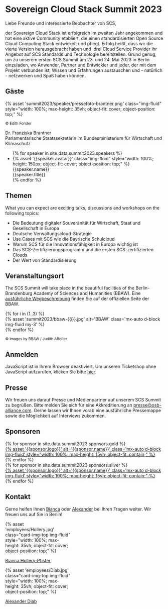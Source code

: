# Sovereign Cloud Stack Summit 2023

Liebe Freunde und interessierte Beobachter von SCS,

der Sovereign Cloud Stack ist erfolgreich im zweiten Jahr angekommen und hat eine aktive Community etabliert, die einen standardisierten Open Source Cloud Computing Stack entwickelt und pflegt. Erfolg heißt, dass wir die vierte Version herausgebracht haben und  drei Cloud Service Provider ihr Angebot auf SCS Standards und Technologie bereitstellen. Grund genug, um zu unserem ersten SCS Summit am 23. und 24. Mai 2023 in Berlin einzuladen, wo Anwender, Partner und Entwickler und jeder, der mit dem Projekt verbunden ist, Wissen und Erfahrungen austauschen und - natürlich - netzwerken und Spaß haben können.

## Gäste

<div class="row mb-5">
    <div class="col-sm-2">{% asset 'summit2023/speaker/pressefoto-brantner.png' class="img-fluid" style="width: 100%; max-height: 35vh; object-fit: cover; object-position: top;" %}
    <p class="text-end text-muted fw-light"><small>© Edith Forster</small></p>
    <div class="col-sm-10">
        <span class="fw-bold">Dr. Franziska Brantner</span><br />
        <span class="fw-light">Parlamentarische Staatssekretärin im Bundesministerium für Wirtschaft und Klimaschutz</span>
    </div>
</div>

<ul id="lightSlider">
{% for speaker in site.data.summit2023.speakers %}
  <li>
    <div>{% asset '{{speaker.avatar}}' class="img-fluid" style="width: 100%; height: 150px; object-fit: cover; object-position: top;" %}</div>
    <span class="fw-bold">{{speaker.name}}</span><br />
    <span class="fw-light" style="word-wrap: break-word;">{{speaker.title}}</span>
  </li>
{% endfor %}
</ul>

## Themen

What you can expect are exciting talks, discussions and workshops on the following topics:

* Die Bedeutung digitaler Souveränität für Wirtschaft, Staat und Gesellschaft in Europa
* Deutsche Verwaltungscloud-Strategie
* Use Cases mit SCS wie die Bayrische Schulcloud
* Warum SCS für die Innovationsfähigkeit in Europa wichtig ist
* Das SCS-Zertifizierungsprogramm und die ersten SCS-zertifizierten Clouds
* Der Wert von Standardisierung

## Veranstaltungsort

The SCS Summit will take place in the beautiful facilities of the Berlin-Brandenburg Academy of Sciences and Humanities (BBAW). 
Eine [ausführliche Wegbeschreibung](https://veranstaltungszentrum.bbaw.de/en/directions) finden Sie auf der offiziellen Seite der BBAW.

<div class="row align-items-center justify-content-center">
{% for i in (1..3) %}
	<div class="col-12 col-md-4 d-flex">
  	{% asset 'summit2023/bbaw-{{i}}.jpg' alt='BBAW' class='mx-auto d-block img-fluid my-3' %}
	</div>
{% endfor %}
</div>
<p class="text-end text-muted fw-light"><small>© Images by BBAW / Judith Affolter</small></p>

## Anmelden

<pretix-widget event="https://events.scs.community/scs-summit-2023"></pretix-widget>
<noscript>
   <div class="pretix-widget">
        <div class="pretix-widget-info-message">
            JavaScript ist in Ihrem Browser deaktiviert. Um unseren Ticketshop ohne JavaScript aufzurufen, klicken Sie bitte <a target="_blank" rel="noopener" href="https://events.scs.community/scs-summit-2023">hier</a>.
        </div>
    </div>
</noscript>

## Presse

Wir freuen uns darauf Presse und Medienpartner auf unserem SCS Summit zu begrüßen. Bitte melden Sie sich für eine Akkreditierung an [presse@osb-alliance.com](mailto:presse@osb-alliance.com). Gerne lassen wir Ihnen vorab eine ausführliche Pressemappe sowie die Möglichkeit auf Interviews zukommen.

## Sponsoren

<div class="row align-items-center justify-content-center mb-3">
    {% for sponsor in site.data.summit2023.sponsors.gold %}
	<div class="col-5 col-md-4 col-lg-3 p-3 d-flex justify-content-center">
        <a href="{{sponsor.url}}" title="{{sponsor.name}}" target="_blank">
            {% asset '{{sponsor.logo}}' alt='{{sponsor.name}}' class='mx-auto d-block img-fluid' style="width: 100%; max-height: 15vh; object-fit: contain;" %}
        </a>
	</div>
    {% endfor %}
</div>
<div class="row align-items-center justify-content-center">
    {% for sponsor in site.data.summit2023.sponsors.silver %}
	<div class="col-4 col-md-3 col-lg-2 p-{{sponsor.padding}} d-flex justify-content-center">
        <a href="{{sponsor.url}}" title="{{sponsor.name}}" target="_blank">
            {% asset '{{sponsor.logo}}' alt='{{sponsor.name}}' class='mx-auto d-block img-fluid' style="width: 100%; max-height: 15vh; object-fit: contain;" %}
        </a>
	</div>
    {% endfor %}
</div>

## Kontakt

Gerne helfen Ihnen [Bianca](https://scs.community/hollery) oder [Alexander](https://scs.community/diab) bei Ihren Fragen weiter. Wir freuen uns auf Sie in Berlin!

<div class="row justify-content-center my-4">
  <div class="col-6 col-md-4 col-lg-3 d-flex justify-content-center">
    <div class="card" style="width: 13rem;">
      {% asset 'employees/Hollery.jpg' class="card-img-top img-fluid" style="width: 100%; max-height: 35vh; object-fit: cover; object-position: top;" %}
      <div class="card-body">
        <p class="card-text"><a class="link-unstyled stretched-link fs-6" href="https://scs.community/hollery">Bianca Hollery-Pfister</a></p>
      </div>
    </div>
  </div>
  <div class="col-6 col-md-4 col-lg-3 d-flex justify-content-center">
    <div class="card" style="width: 13rem;">
      {% asset 'employees/Diab.jpg' class="card-img-top img-fluid" style="width: 100%; max-height: 35vh; object-fit: cover; object-position: top;" %}
      <div class="card-body">
        <p class="card-text"><a class="link-unstyled stretched-link fs-6" href="https://scs.community/diab">Alexander Diab</a></p>
      </div>
    </div>
  </div>
</div>
